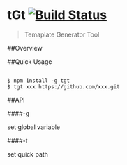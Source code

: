 tGt [![Build Status](https://travis-ci.org/devWayne/tGt.svg?branch=master)](https://travis-ci.org/devWayne/tGt)
============
> Temaplate Generator Tool


##Overview


##Quick Usage

```shell

$ npm install -g tgt
$ tgt xxx https://github.com/xxx.git

```

##API

####-g

set global variable 

####-t

set quick path 


